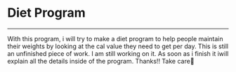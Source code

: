 # Diet Program    

--------------------
With this program, i will try to make a diet program to help people maintain their weights by looking at the cal value they need to get per day. This is still an unfinished piece of work. I am still working on it. As soon as i finish it iwill explain all the details inside of the program. Thanks!! Take care👋
